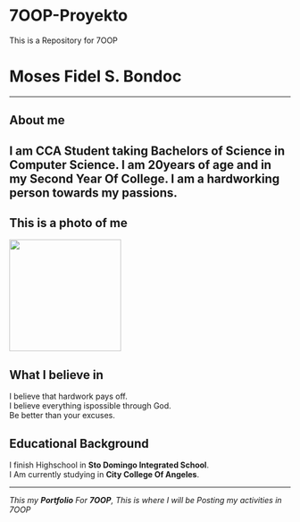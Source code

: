 # 7OOP-Proyekto
This is a Repository for 7OOP
# Moses Fidel S. Bondoc
---
## About me

I am CCA Student taking Bachelors of Science in Computer Science.
I am 20years of age and in my Second Year Of College.
I am a hardworking person towards my passions.
---
## This is a photo of me
<img src= "Users\HP Elitebook\Downloads\m3.jpg" height="200" width= "200">

## What I believe in
I believe that hardwork pays off.<br>
I believe everything ispossible through God.<br>
Be better than your excuses.<br>

## Educational Background
I finish Highschool in **Sto Domingo Integrated School**.<br>
I Am currently studying in **City College Of Angeles**.


---
*This my **Portfolio** For **7OOP**, This is where I will be Posting my activities in 7OOP*
